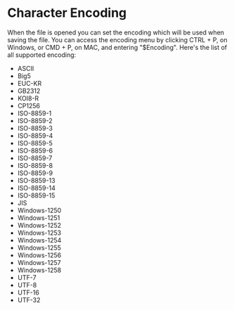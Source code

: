 # Character Encoding

When the file is opened you can set the encoding which will be used when saving the file. You can access the encoding menu by clicking CTRL + P, on Windows, or CMD + P, on MAC, and entering "$Encoding". Here's the list of all supported encoding:

- ASCII
- Big5
- EUC-KR
- GB2312
- KOI8-R
- CP1256
- ISO-8859-1
- ISO-8859-2
- ISO-8859-3
- ISO-8859-4
- ISO-8859-5
- ISO-8859-6
- ISO-8859-7
- ISO-8859-8
- ISO-8859-9
- ISO-8859-13
- ISO-8859-14
- ISO-8859-15
- JIS
- Windows-1250
- Windows-1251
- Windows-1252
- Windows-1253
- Windows-1254
- Windows-1255
- Windows-1256
- Windows-1257
- Windows-1258
- UTF-7
- UTF-8
- UTF-16
- UTF-32
